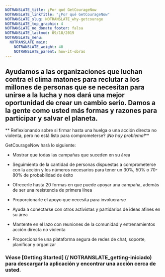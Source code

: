 ```yaml
---
NOTRANSLATE_title: ¿Por qué GetCourageNow
NOTRANSLATE_linkTitle: "¿Por qué GetCourageNow"
NOTRANSLATE_slug: NOTRANSLATE_why-getcourage
NOTRANSLATE_top_graphic: 4
NOTRANSLATE_no_donate_footer: falsa
NOTRANSLATE_lastmod: 09/18/2019
NOTRANSLATE_menu:
  NOTRANSLATE_main:
    NOTRANSLATE_weight: 40
    NOTRANSLATE_parent: how-it-obras
---
```


## Ayudamos a las organizaciones que luchan contra el clima matones para reclutar a los millones de personas que se necesitan para unirse a la lucha y nos dará una mejor oportunidad de crear un cambio serio. Damos a la gente como usted más formas y razones para participar y salvar el planeta.

** Reflexionando sobre si firmar hasta una huelga o una acción directa no violenta, pero no está listo para comprometerse? _¡No hay problema!_**

GetCourageNow hará lo siguiente:

- Mostrar que todas las campañas que suceden en su área

- Seguimiento de la cantidad de personas dispuestas a comprometerse con la acción y los números necesarios para tener un 30%, 50% o 70-80% de probabilidad de éxito

- Ofrecerle hasta 20 formas en que puede apoyar una campaña, además de ser una resistencia de primera línea

- Proporcionarle el apoyo que necesita para involucrarse

- Ayuda a conectarse con otros activistas y partidarios de ideas afines en su área

- Mantente en el lazo con reuniones de la comunidad y entrenamientos acción directa no violenta

- Proporcionarle una plataforma segura de redes de chat, soporte, planificar y organizar


### Véase [Getting Started] (/ NOTRANSLATE_getting-iniciado) para descargar la aplicación y encontrar una acción cerca de usted.
